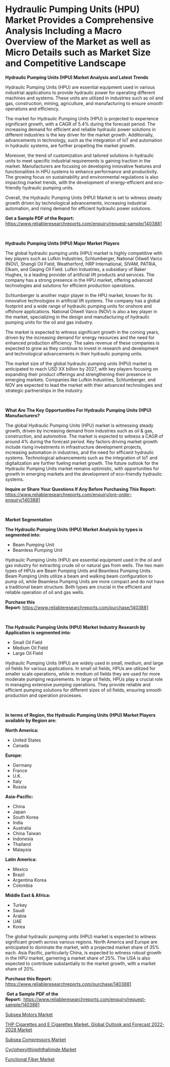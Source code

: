 <p><h1>Hydraulic Pumping Units (HPU) Market Provides a Comprehensive Analysis Including a Macro Overview of the Market as well as Micro Details such as Market Size and Competitive Landscape</h1></p><p><strong>Hydraulic Pumping Units (HPU) Market Analysis and Latest Trends</strong></p>
<p><p>Hydraulic Pumping Units (HPU) are essential equipment used in various industrial applications to provide hydraulic power for operating different machines and systems. These units are utilized in industries such as oil and gas, construction, mining, agriculture, and manufacturing to ensure smooth operations and efficiency.</p><p>The market for Hydraulic Pumping Units (HPU) is projected to experience significant growth, with a CAGR of 5.4% during the forecast period. The increasing demand for efficient and reliable hydraulic power solutions in different industries is the key driver for the market growth. Additionally, advancements in technology, such as the integration of IoT and automation in hydraulic systems, are further propelling the market growth.</p><p>Moreover, the trend of customization and tailored solutions in hydraulic units to meet specific industrial requirements is gaining traction in the market. Manufacturers are focusing on developing innovative features and functionalities in HPU systems to enhance performance and productivity. The growing focus on sustainability and environmental regulations is also impacting market trends, with the development of energy-efficient and eco-friendly hydraulic pumping units.</p><p>Overall, the Hydraulic Pumping Units (HPU) Market is set to witness steady growth driven by technological advancements, increasing industrial automation, and rising demand for efficient hydraulic power solutions.</p></p>
<p><strong>Get a Sample PDF of the Report:&nbsp;</strong> <a href="https://www.reliableresearchreports.com/enquiry/request-sample/1403881">https://www.reliableresearchreports.com/enquiry/request-sample/1403881</a></p>
<p>&nbsp;</p>
<p><strong>Hydraulic Pumping Units (HPU) Major Market Players</strong></p>
<p><p>The global hydraulic pumping units (HPU) market is highly competitive with key players such as Lufkin Industries, Schlumberger, National Oilwell Varco (NOV), Shengli Oil Field, Weatherford, HRP International, SIVAM, PATRiA, Elkam, and Daqing Oil Field. Lufkin Industries, a subsidiary of Baker Hughes, is a leading provider of artificial lift products and services. The company has a strong presence in the HPU market, offering advanced technologies and solutions for efficient production operations.</p><p>Schlumberger is another major player in the HPU market, known for its innovative technologies in artificial lift systems. The company has a global footprint and a wide range of hydraulic pumping units for onshore and offshore applications. National Oilwell Varco (NOV) is also a key player in the market, specializing in the design and manufacturing of hydraulic pumping units for the oil and gas industry.</p><p>The market is expected to witness significant growth in the coming years, driven by the increasing demand for energy resources and the need for enhanced production efficiency. The sales revenue of these companies is expected to grow as they continue to invest in research and development and technological advancements in their hydraulic pumping units.</p><p>The market size of the global hydraulic pumping units (HPU) market is anticipated to reach USD XX billion by 2027, with key players focusing on expanding their product offerings and strengthening their presence in emerging markets. Companies like Lufkin Industries, Schlumberger, and NOV are expected to lead the market with their advanced technologies and strategic partnerships in the industry.</p></p>
<p>&nbsp;</p>
<p><strong>What Are The Key Opportunities For Hydraulic Pumping Units (HPU) Manufacturers?</strong></p>
<p><p>The global Hydraulic Pumping Units (HPU) market is witnessing steady growth, driven by increasing demand from industries such as oil & gas, construction, and automotive. The market is expected to witness a CAGR of around 4% during the forecast period. Key factors driving market growth include rising investments in infrastructure development projects, increasing automation in industries, and the need for efficient hydraulic systems. Technological advancements such as the integration of IoT and digitalization are further fueling market growth. The future outlook for the Hydraulic Pumping Units market remains optimistic, with opportunities for growth in emerging markets and the development of eco-friendly hydraulic systems.</p></p>
<p><strong>Inquire or Share Your Questions If Any Before Purchasing This Report:</strong> <a href="https://www.reliableresearchreports.com/enquiry/pre-order-enquiry/1403881">https://www.reliableresearchreports.com/enquiry/pre-order-enquiry/1403881</a></p>
<p>&nbsp;</p>
<p><strong>Market Segmentation</strong></p>
<p><strong>The Hydraulic Pumping Units (HPU) Market Analysis by types is segmented into:</strong></p>
<p><ul><li>Beam Pumping Unit</li><li>Beamless Pumping Unit</li></ul></p>
<p><p>Hydraulic Pumping Units (HPU) are essential equipment used in the oil and gas industry for extracting crude oil or natural gas from wells. The two main types of HPUs are Beam Pumping Units and Beamless Pumping Units. Beam Pumping Units utilize a beam and walking beam configuration to pump oil, while Beamless Pumping Units are more compact and do not have a traditional beam structure. Both types are crucial in the efficient and reliable operation of oil and gas wells.</p></p>
<p><strong>Purchase this Report:&nbsp;</strong><a href="https://www.reliableresearchreports.com/purchase/1403881">https://www.reliableresearchreports.com/purchase/1403881</a></p>
<p>&nbsp;</p>
<p><strong>The Hydraulic Pumping Units (HPU) Market Industry Research by Application is segmented into:</strong></p>
<p><ul><li>Small Oil Field</li><li>Medium Oil Field</li><li>Large Oil Field</li></ul></p>
<p><p>Hydraulic Pumping Units (HPU) are widely used in small, medium, and large oil fields for various applications. In small oil fields, HPUs are utilized for smaller scale operations, while in medium oil fields they are used for more moderate pumping requirements. In large oil fields, HPUs play a crucial role in managing extensive pumping operations. They provide reliable and efficient pumping solutions for different sizes of oil fields, ensuring smooth production and operation processes.</p></p>
<p>&nbsp;</p>
<p><strong>In terms of Region, the Hydraulic Pumping Units (HPU) Market Players available by Region are:</strong></p>
<p>
    <p> <strong> North America: </strong>
        <ul>
            <li>United States</li>
            <li>Canada</li>
        </ul>
        </p> 
    <p> <strong> Europe: </strong>
        <ul>
            <li>Germany</li>
            <li>France</li>
            <li>U.K.</li>
            <li>Italy</li>
            <li>Russia</li>
        </ul>
        </p> 
    <p> <strong> Asia-Pacific: </strong>
        <ul>
            <li>China</li>
            <li>Japan</li>
            <li>South Korea</li>
            <li>India</li>
            <li>Australia</li>
            <li>China Taiwan</li>
            <li>Indonesia</li>
            <li>Thailand</li>
            <li>Malaysia</li>
        </ul>
        </p> 
    <p> <strong> Latin America: </strong>
        <ul>
            <li>Mexico</li>
            <li>Brazil</li>
            <li>Argentina Korea</li>
            <li>Colombia</li>
        </ul>
        </p> 
    <p> <strong> Middle East & Africa: </strong>
        <ul>
            <li>Turkey</li>
            <li>Saudi</li>
            <li>Arabia</li>
            <li>UAE</li>
            <li>Korea</li>
        </ul>
    </p>
    </p>
<p><p>The global hydraulic pumping units (HPU) market is expected to witness significant growth across various regions. North America and Europe are anticipated to dominate the market, with a projected market share of 35% each. Asia Pacific, particularly China, is expected to witness robust growth in the HPU market, garnering a market share of 25%. The USA is also expected to contribute substantially to the market growth, with a market share of 20%.</p></p>
<p><strong>Purchase this Report: </strong><a href="https://www.reliableresearchreports.com/purchase/1403881">https://www.reliableresearchreports.com/purchase/1403881</a></p>
<p>&nbsp;<strong>Get a Sample PDF of the Report:&nbsp;&nbsp;</strong><a href="https://www.reliableresearchreports.com/enquiry/request-sample/1403881">https://www.reliableresearchreports.com/enquiry/request-sample/1403881</a></p>
<p><strong></strong></p>
<p><p><a href="https://github.com/juniordelafrance/Market-Research-Report-List-2/blob/main/subsea-motors-market.md">Subsea Motors Market</a></p><p><a href="https://cute-banjo-8ca.notion.site/Decoding-the-THP-Cigarettes-and-E-Cigarettes-Market-Global-Outlook-and-Forecast-2022-2028-Market-A-6c8493e1158b41b494d846bb4e8abac0">THP Cigarettes and E Cigarettes Market, Global Outlook and Forecast 2022-2028 Market</a></p><p><a href="https://github.com/jaidynmorantestelletmjzya/Market-Research-Report-List-1/blob/main/subsea-compressors-market.md">Subsea Compressors Market</a></p><p><a href="https://view.publitas.com/reportprime-1/insights-into-cyclohexylthiophthalimide-market-size-analysing-market-share-trends-and-growth-from-2024-to-2031/">Cyclohexylthiophthalimide Market</a></p><p><a href="https://view.publitas.com/reportprime-1/functional-fiber-market-research-report-the-key-to-successful-business-strategy-forecasted-for-period-from-2024-2031/">Functional Fiber Market</a></p></p>